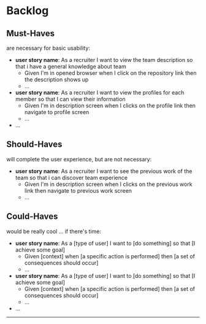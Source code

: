 # Backlog

## Must-Haves

are necessary for basic usability:

- **user story name**: As a recruiter I want to view the team description so
  that i have a general knowledge about team
  - Given I'm in opened browser when I click on the repository link then the
    description shows up
  - ...
- **user story name**: As a recruiter I want to view the profiles for each
  member so that I can view their information
  - Given I'm in description screen when I clicks on the profile link then
    navigate to profile screen
  - ...
- ...

## Should-Haves

will complete the user experience, but are not necessary:

- **user story name**: As a recruiter I want to see the previous work of the
  team so that i can discover team experience
  - Given I'm in description screen when I clicks on the previous work link then
    navigate to previous work screen
  - ...

## Could-Haves

would be really cool ... if there's time:

- **user story name**: As a [type of user] I want to [do something] so that [I
  achieve some goal]
  - Given [context] when [a specific action is performed] then [a set of
    consequences should occur]
  - ...
- **user story name**: As a [type of user] I want to [do something] so that [I
  achieve some goal]
  - Given [context] when [a specific action is performed] then [a set of
    consequences should occur]
  - ...
- ...

---
